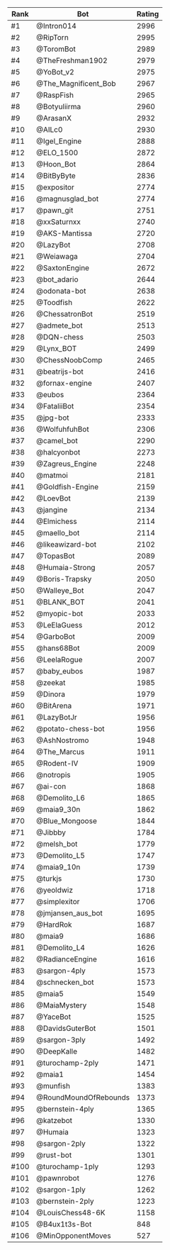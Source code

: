 Rank|Bot|Rating
---|---|---
#1|@Intron014|2996
#2|@RipTorn|2995
#3|@ToromBot|2989
#4|@TheFreshman1902|2979
#5|@YoBot_v2|2975
#6|@The_Magnificent_Bob|2967
#7|@RaspFish|2965
#8|@Botyuliirma|2960
#9|@ArasanX|2932
#10|@AILc0|2930
#11|@Igel_Engine|2888
#12|@ELO_1500|2872
#13|@Hoon_Bot|2864
#14|@BitByByte|2836
#15|@expositor|2774
#16|@magnusglad_bot|2774
#17|@pawn_git|2751
#18|@xxSaturnxx|2740
#19|@AKS-Mantissa|2720
#20|@LazyBot|2708
#21|@Weiawaga|2704
#22|@SaxtonEngine|2672
#23|@bot_adario|2644
#24|@odonata-bot|2638
#25|@Toodfish|2622
#26|@ChessatronBot|2519
#27|@admete_bot|2513
#28|@DQN-chess|2503
#29|@Lynx_BOT|2499
#30|@ChessNoobComp|2465
#31|@beatrijs-bot|2416
#32|@fornax-engine|2407
#33|@eubos|2364
#34|@FataliiBot|2354
#35|@jpg-bot|2333
#36|@WolfuhfuhBot|2306
#37|@camel_bot|2290
#38|@halcyonbot|2273
#39|@Zagreus_Engine|2248
#40|@matmoi|2181
#41|@Goldfish-Engine|2159
#42|@LoevBot|2139
#43|@jangine|2134
#44|@Elmichess|2114
#45|@maello_bot|2114
#46|@likeawizard-bot|2102
#47|@TopasBot|2089
#48|@Humaia-Strong|2057
#49|@Boris-Trapsky|2050
#50|@Walleye_Bot|2047
#51|@BLANK_BOT|2041
#52|@myopic-bot|2033
#53|@LeElaGuess|2012
#54|@GarboBot|2009
#55|@hans68Bot|2009
#56|@LeelaRogue|2007
#57|@baby_eubos|1987
#58|@zeekat|1985
#59|@Dinora|1979
#60|@BitArena|1971
#61|@LazyBotJr|1956
#62|@potato-chess-bot|1956
#63|@AshNostromo|1948
#64|@The_Marcus|1911
#65|@Rodent-IV|1909
#66|@notropis|1905
#67|@ai-con|1868
#68|@Demolito_L6|1865
#69|@maia9_30n|1862
#70|@Blue_Mongoose|1844
#71|@Jibbby|1784
#72|@melsh_bot|1779
#73|@Demolito_L5|1747
#74|@maia9_10n|1739
#75|@turkjs|1730
#76|@yeoldwiz|1718
#77|@simplexitor|1706
#78|@jmjansen_aus_bot|1695
#79|@HardRok|1687
#80|@maia9|1686
#81|@Demolito_L4|1626
#82|@RadianceEngine|1616
#83|@sargon-4ply|1573
#84|@schnecken_bot|1573
#85|@maia5|1549
#86|@MaiaMystery|1548
#87|@YaceBot|1525
#88|@DavidsGuterBot|1501
#89|@sargon-3ply|1492
#90|@DeepKalle|1482
#91|@turochamp-2ply|1471
#92|@maia1|1454
#93|@munfish|1383
#94|@RoundMoundOfRebounds|1373
#95|@bernstein-4ply|1365
#96|@katzebot|1330
#97|@Humaia|1323
#98|@sargon-2ply|1322
#99|@rust-bot|1301
#100|@turochamp-1ply|1293
#101|@pawnrobot|1276
#102|@sargon-1ply|1262
#103|@bernstein-2ply|1223
#104|@LouisChess48-6K|1158
#105|@B4ux1t3s-Bot|848
#106|@MinOpponentMoves|527
